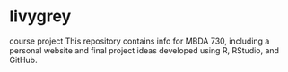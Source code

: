 # livygrey
course project
This repository contains info for MBDA 730, including a personal website and final project ideas developed using R, RStudio, and GitHub.
